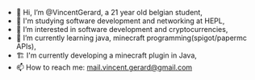 - 👋 Hi, I’m @VincentGerard, a 21 year old belgian student,
- 🧐 I'm studying software development and networking at HEPL,
- 👀 I’m interested in software development and cryptocurrencies,
- 🌱 I’m currently learning java, minecraft programming(spigot/papermc APIs),
- 🏗️ I'm currently developing a minecraft plugin in Java,
- 📫 How to reach me: mail.vincent.gerard@gmail.com 

<!---
VincentGerard/VincentGerard is a ✨ special ✨ repository because its `README.md` (this file) appears on your GitHub profile.
You can click the Preview link to take a look at your changes.
--->
